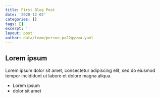 ```yaml
---
title: First Blog Post
date: '2020-12-02'
categories: []
tags: []
excerpt: ''
layout: post
author: data/team/person-pa22gywpa.yaml
---
```

## Lorem ipsum
Lorem ipsum dolor sit amet, consectetur adipiscing elit, sed do eiusmod tempor incididunt ut labore et dolore magna aliqua.
- Lorem ipsum
- dolor sit amet